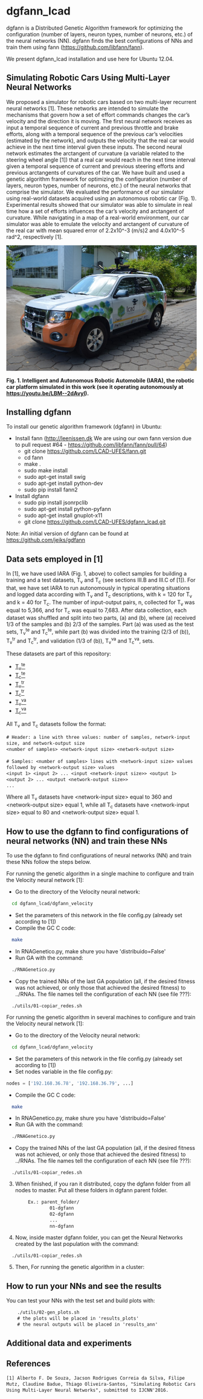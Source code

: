 # dgfann_lcad

dgfann is a Distributed Genetic Algorithm framework for optimizing the configuration (number of layers, neuron types, number of neurons, etc.) of the neural networks (NN). dgfann finds  the best configurations of NNs and train them using fann (https://github.com/libfann/fann).

We present dgfann_lcad installation and use here for Ubuntu 12.04.

## Simulating Robotic Cars Using Multi-Layer Neural Networks

We proposed a simulator for robotic cars based on two multi-layer recurrent neural networks [1]. These networks are intended to simulate the mechanisms that govern how a set of effort commands changes the car’s velocity and the direction it is moving. The first neural network receives as input a temporal sequence of current and previous throttle and brake efforts, along with a temporal sequence of the previous car’s velocities (estimated by the network), and outputs the velocity that the real car would achieve in the next time interval given these inputs. The second neural network estimates the arctangent of curvature (a variable related to the steering wheel angle [1]) that a real car would reach in the next time interval given a temporal sequence of current and previous steering efforts and previous arctangents of curvatures of the car. 
We have built and used a genetic algorithm framework for optimizing the configuration (number of layers, neuron types, number of neurons, etc.) of the neural networks that comprise the simulator.
We evaluated the performance of our simulator using real-world datasets acquired using an autonomous robotic car (Fig. 1). Experimental results showed that our simulator was able to simulate in real time how a set of efforts influences the car’s velocity and arctangent of curvature. While navigating in a map of a real-world environment, our car simulator was able to emulate the velocity and arctangent of curvature of the real car with mean squared error of 2.2x10^-3 (m/s)2 and 4.0x10^-5 rad^2, respectively [1].

![alt text](IARA.jpg)

**Fig. 1.	Intelligent and Autonomous Robotic Automobile (IARA), the robotic car platform simulated in this work (see it operating autonomously at https://youtu.be/LBM--2dAvyI).**

## Installing dgfann

To install our genetic algorithm framework (dgfann) in Ubuntu:

* Install fann (http://leenissen.dk  We are using our own fann version due to pull request #64 - https://github.com/libfann/fann/pull/64)
  * git clone https://github.com/LCAD-UFES/fann.git
  * cd fann
  * make .
  * sudo make install
  * sudo apt-get install swig
  * sudo apt-get install python-dev
  * sudo pip install fann2
* Install dgfann
  * sudo pip install jsonrpclib
  * sudo apt-get install python-pyfann
  * sudo apt-get install gnuplot-x11
  * git clone https://github.com/LCAD-UFES/dgfann_lcad.git

Note: An initial version of dgfann can be found at https://github.com/jeiks/gdfann

## Data sets employed in [1]

In [1], we have used IARA (Fig. 1, above) to collect samples for building a training and a test datasets, T<sub>v</sub> and T<sub>c</sub> (see sections III.B and III.C of [1]). For that, we have set IARA to run autonomously in typical operating situations and logged data according with T<sub>v</sub> and T<sub>c</sub> descriptions, with k = 120 for T<sub>v</sub> and k = 40 for T<sub>c</sub>. The number of input-output pairs, n, collected for T<sub>v</sub> was equal to 5,366, and for T<sub>c</sub> was equal to 7,683. After data collection, each dataset was shuffled and split into two parts, (a) and (b), where (a) received 1/3 of the samples and (b) 2/3 of the samples. Part (a) was used as the test sets, T<sub>v</sub><sup>te</sup> and T<sub>c</sub><sup>te</sup>, while part (b) was divided into the training (2/3 of (b)), T<sub>v</sub><sup>tr</sup> and T<sub>c</sub><sup>tr</sup>, and validation (1/3 of (b)), T<sub>v</sub><sup>va</sup> and T<sub>c</sub><sup>va</sup>, sets. 

These datasets are part of this repository:

- [T<sub>v</sub><sup>te</sup>](dgfann_velocity/entradas/testes.train)
- [T<sub>c</sub><sup>te</sup>](dgfann_aoc/entradas/testes.train)
- [T<sub>v</sub><sup>tr</sup>](dgfann_velocity/entradas/treino.train)
- [T<sub>c</sub><sup>tr</sup>](dgfann_aoc/entradas/treino.train)
- [T<sub>v</sub><sup>va</sup>](dgfann_velocity/entradas/validacao.train)
- [T<sub>c</sub><sup>va</sup>](dgfann_aoc/entradas/validacao.train)

All T<sub>v</sub> and T<sub>c</sub> datasets follow the format:

```
# Header: a line with three values: number of samples, network-input size, and network-output size
<number of samples> <network-input size> <network-output size>

# Samples: <number of samples> lines with <network-input size> values followed by <network-output size> values
<input 1> <input 2> ... <input <network-input size>> <output 1> <output 2> ... <output <network-output size>>
...
```

Where all T<sub>v</sub> datasets have \<network-input size\> equal to 360 and \<network-output size\> equal 1, while all T<sub>c</sub> datasets have \<network-input size\> equal to 80 and \<network-output size\> equal 1.

## How to use the dgfann to find configurations of neural networks (NN) and train these NNs

To use the dgfann to find configurations of neural networks (NN) and train these NNs follow the steps below. 

For running the genetic algorithm in a single machine to configure and train the Velocity neural network [1]:

* Go to the directory of the Velocity neural network:
```sh
  cd dgfann_lcad/dgfann_velocity
```
* Set the parameters of this network in the file config.py (already set according to [1])
* Compile the GC C code:
```sh
  make
```
* In RNAGenetico.py, make shure you have 'distribuido=False' 
* Run GA with the command:
```sh
  ./RNAGenetico.py
```
* Copy the trained NNs of the last GA population (all, if the desired fitness was not achieved, or only those that achieved the desired fitness) to ../RNAs. The file names tell the configuration of each NN (see file ???):
```
  ./utils/01-copiar_redes.sh
```

For running the genetic algorithm in several machines to configure and train the Velocity neural network [1]:

* Go to the directory of the Velocity neural network:
```sh
  cd dgfann_lcad/dgfann_velocity
```
* Set the parameters of this network in the file config.py (already set according to [1])
* Set nodes variable in the file config.py:
```py
nodes = ['192.168.36.78', '192.168.36.79', ...]
```
* Compile the GC C code:
```sh
  make
```
* In RNAGenetico.py, make shure you have 'distribuido=False' 
* Run GA with the command:
```sh
  ./RNAGenetico.py
```
* Copy the trained NNs of the last GA population (all, if the desired fitness was not achieved, or only those that achieved the desired fitness) to ../RNAs. The file names tell the configuration of each NN (see file ???):
```
  ./utils/01-copiar_redes.sh
```

3. When finished, if you ran it distributed, copy the dgfann folder from all nodes to master. Put all these folders in dgfann parent folder.
```
        Ex.: parent_folder/
                01-dgfann
                02-dgfann
                ...
                nn-dgfann
```
4. Now, inside master dgfann folder, you can get the Neural Networks created by the last population with the command:
```
  ./utils/01-copiar_redes.sh
```
5. Then, 
For running the genetic algorithm in a cluster:


## How to run your NNs and see the results

You can test your NNs with the test set and build plots with:
```
    ./utils/02-gen_plots.sh
    # the plots will be placed in 'results_plots'
    # the neural outputs will be placed in 'results_ann'
```

## Additional data and experiments

## References

    [1] Alberto F. De Souza, Jacson Rodrigues Correia da Silva, Filipe Mutz, Claudine Badue, Thiago Oliveira-Santos, "Simulating Robotic Cars Using Multi-Layer Neural Networks", submitted to IJCNN'2016.
